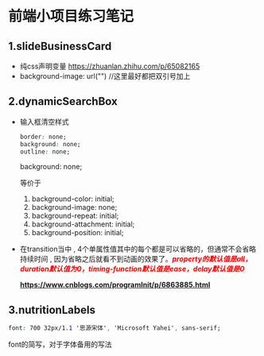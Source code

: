 # 前端小项目练习笔记

## 1.slideBusinessCard

- 纯css声明变量 https://zhuanlan.zhihu.com/p/65082165
- background-image: url("") //这里最好都把双引号加上

## 2.dynamicSearchBox

- 输入框清空样式

  ```css
  border: none;
  background: none;
  outline: none;
  ```
  
  background: none; 
  
  等价于
  
  1. background-color: initial;
  2. background-image: none;
  3. background-repeat: initial;
  4. background-attachment: initial;
  5. background-position: initial;
  
- 在transition当中 , 4个单属性值其中的每个都是可以省略的，但通常不会省略持续时间 , 因为省略之后就看不到动画的效果了。***<span style="color: red">property的默认值是all，duration默认值为0，timing-function默认值是ease，delay默认值是0</span>***

  **https://www.cnblogs.com/programInit/p/6863885.html**

## 3.nutritionLabels

```css
font: 700 32px/1.1 '思源宋体', 'Microsoft Yahei', sans-serif;
```

font的简写，对于字体备用的写法
